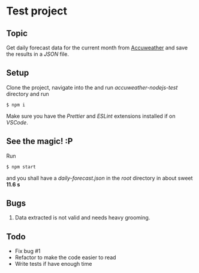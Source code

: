 # Test project

## Topic

Get daily forecast data for the current month from [Accuweather](https://www.accuweather.com/) and
save the results in a _JSON_ file.

## Setup

Clone the project, navigate into the and run _accuweather-nodejs-test_ directory and run

`$ npm i `

Make sure you have the _Prettier_ and _ESLint_ extensions installed if on _VSCode_.

## See the magic! :P

Run

`$ npm start`

and you shall have a _daily-forecast.json_ in the _root_ directory in about sweet **11.6 s**

## Bugs

1. Data extracted is not valid and needs heavy grooming.

## Todo

- Fix bug #1
- Refactor to make the code easier to read
- Write tests if have enough time
